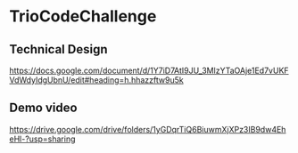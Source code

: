 # TrioCodeChallenge

## Technical Design
https://docs.google.com/document/d/1Y7iD7AtI9JU_3MlzYTaOAje1Ed7vUKFVdWdyIdgUbnU/edit#heading=h.hhazzftw9u5k

## Demo video
https://drive.google.com/drive/folders/1yGDqrTiQ6BiuwmXjXPz3IB9dw4EheHl-?usp=sharing 
